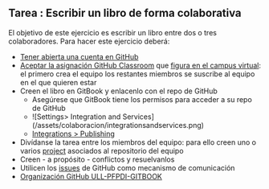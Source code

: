 ## Tarea : Escribir un libro de forma colaborativa

El objetivo de este ejercicio es escribir un libro entre dos o tres colaboradores. Para hacer este ejercicio deberá:

* [Tener abierta una cuenta en GitHub](https://github.com/join?source=header-home)
* [Aceptar la asignación GitHub Classroom](classroom.md##classroomestudiante) que [figura en el campus virtual](https://campusvirtual.ull.es/formacion/mod/assign/view.php?id=173949): el primero crea el equipo los restantes miembros se suscribe al equipo en el que quieren estar
* Creen el libro en GitBook y enlacenlo con el repo de GitHub
  - Asegúrese que GitBook tiene los permisos para acceder a su repo de GitHub
  - ![Settings> Integration and Services]
(/assets/colaboracion/integrationsandservices.png)
  - [Integrations > Publishing](integrationspublishing.png)
* Divídanse la tarea entre los miembros del equipo: para ello creen uno o varios [project](githubprojects.md) asociados al repositorio del equipo
* Creen - a propósito - conflictos y resuelvanlos 
* Utilicen los [issues](gitbook-y-github.md#issues) de GitHub como mecanismo de comunicación
* [Organización GitHub ULL-PFPDI-GITBOOK](https://github.com/ULL-PFPDI-GITBOOK-1617)

